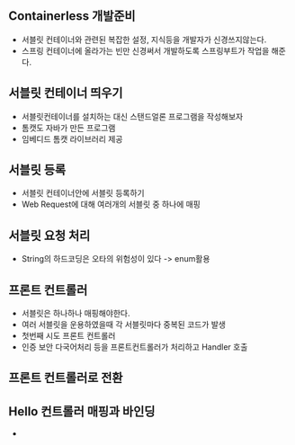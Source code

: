 ## Containerless 개발준비
- 서블릿 컨테이너와 관련된 복잡한 설정, 지식등을 개발자가 신경쓰지않는다.
- 스프링 컨테이너에 올라가는 빈만 신경써서 개발하도록 스프링부트가 작업을 해준다.

## 서블릿 컨테이너 띄우기
- 서블릿컨테이너를 설치하는 대신 스탠드얼론 프로그램을 작성해보자
- 톰캣도 자바가 만든 프로그램
- 임베디드 톰캣 라이브러리 제공 

## 서블릿 등록
- 서블릿 컨테이너안에 서블릿 등록하기
- Web Request에 대해 여러개의 서블릿 중 하나에 매핑

## 서블릿 요청 처리
- String의 하드코딩은 오타의 위험성이 있다 -> enum활용 

## 프론트 컨트롤러
- 서블릿은 하나하나 매핑해야한다.
- 여러 서블릿을 운용하였을때 각 서블릿마다 중복된 코드가 발생
- 첫번째 시도 프론트 컨트롤러
- 인증 보안 다국어처리 등을 프론트컨트롤러가 처리하고 Handler 호출

## 프론트 컨트롤러로 전환

## Hello 컨트롤러 매핑과 바인딩
- 